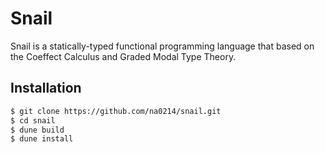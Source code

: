# Snail

Snail is a statically-typed functional programming language that based on the Coeffect Calculus and Graded Modal Type Theory.

## Installation

```bash
$ git clone https://github.com/na0214/snail.git
$ cd snail
$ dune build
$ dune install
```